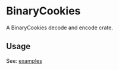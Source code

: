 # BinaryCookies

A BinaryCookies decode and encode crate.

## Usage

See: [examples](https://github.com/saying121/tidy-browser/tree/master/crates/binary-cookies/examples)
